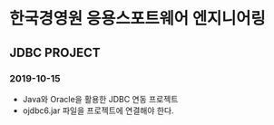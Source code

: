 # 한국경영원 응용스포트웨어 엔지니어링

## JDBC PROJECT

### 2019-10-15

* Java와 Oracle을 활용한 JDBC 연동 프로젝트
* ojdbc6.jar 파일을 프로젝트에 연결해야 한다.